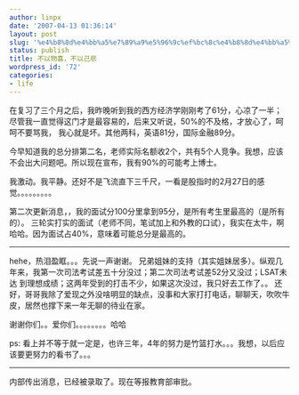 ```yaml
---
author: linpx
date: '2007-04-13 01:36:14'
layout: post
slug: '%e4%b8%8d%e4%bb%a5%e7%89%a9%e5%96%9c%ef%bc%8c%e4%b8%8d%e4%bb%a5%e5%b7%b1%e6%82%b2'
status: publish
title: 不以物喜，不以己悲
wordpress_id: '72'
categories:
- life
---
```


在复习了三个月之后，我昨晚听到我的西方经济学刚刚考了61分，心凉了一半；尽管我一直觉得这门才是最容易的，后来又听说，50%的不及格，才放心了，呵呵不要骂我，
我心就是坏。其他两科，英语81分，国际金融89分。

  
今早知道我的总分排第二名，老师实际名额收2个，共有5个人竞争。我想，应该不会出大问题吧。所以现在宣布，我有90%的可能考上博士。

  
我激动。我平静。还好不是飞流直下三千尺，一看是股指时的2月27日的感觉。。。。。。。。。

  
第二次更新消息，，我的面试分100分里拿到95分，是所有考生里最高的（是所有的）。
三轮实打实的面试（老师不同，笔试加上和外教的口试），我实在太牛，啊哈哈。因为面试占40%，意味着可能总分是最高的。

  
-----------------------------------------------------  
hehe，热泪盈眶。。。先说一声谢谢。 兄弟姐妹的支持（其实姐妹居多）。纵观几年来，我第一次司法考试差五十分没过；第二次司法考试差52分又没过；LSAT未达
到理想成绩；这两年受到的打击不少，如果这次没过，我只好去工作了。。
还好，哥哥我除了爱现之外没啥明显的缺点，没事和大家打打电话，聊聊天，吹吹牛皮，居然也撑下来一年无聊的待业在家。

  
谢谢你们。。爱你们。。。。。。。。哈哈

  
ps: 看上并不等于就一定是，也许三年，4年的努力是竹篮打水。。。我想，以后应该要更努力的看书了。。。

  
-----------------------------------------------------  
内部传出消息，已经被录取了。现在等报教育部审批。

